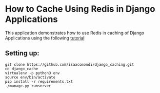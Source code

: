 # How to Cache Using Redis in Django Applications
This application demonstrates how to use Redis in caching of Django Applications using the following [tutorial](https://code.tutsplus.com/tutorials/how-to-cache-using-redis-in-django-applications--cms-30178)

## Setting up:

```shell
git clone https://github.com/isaacomondi/django_caching.git
cd django_cache
virtualenv -p python3 env
source env/bin/activate
pip install -r requirements.txt
./manage.py runserver
```